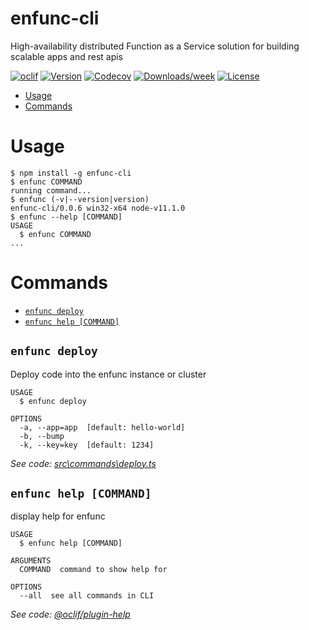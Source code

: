 enfunc-cli
==========

High-availability distributed Function as a Service solution for building scalable apps and rest apis

[![oclif](https://img.shields.io/badge/cli-oclif-brightgreen.svg)](https://oclif.io)
[![Version](https://img.shields.io/npm/v/enfunc-cli.svg)](https://npmjs.org/package/enfunc-cli)
[![Codecov](https://codecov.io/gh/enteam/enfunc-cli/branch/master/graph/badge.svg)](https://codecov.io/gh/enteam/enfunc-cli)
[![Downloads/week](https://img.shields.io/npm/dw/enfunc-cli.svg)](https://npmjs.org/package/enfunc-cli)
[![License](https://img.shields.io/npm/l/enfunc-cli.svg)](https://github.com/enteam/enfunc-cli/blob/master/package.json)

<!-- toc -->
* [Usage](#usage)
* [Commands](#commands)
<!-- tocstop -->
# Usage
<!-- usage -->
```sh-session
$ npm install -g enfunc-cli
$ enfunc COMMAND
running command...
$ enfunc (-v|--version|version)
enfunc-cli/0.0.6 win32-x64 node-v11.1.0
$ enfunc --help [COMMAND]
USAGE
  $ enfunc COMMAND
...
```
<!-- usagestop -->
# Commands
<!-- commands -->
* [`enfunc deploy`](#enfunc-deploy)
* [`enfunc help [COMMAND]`](#enfunc-help-command)

## `enfunc deploy`

Deploy code into the enfunc instance or cluster

```
USAGE
  $ enfunc deploy

OPTIONS
  -a, --app=app  [default: hello-world]
  -b, --bump
  -k, --key=key  [default: 1234]
```

_See code: [src\commands\deploy.ts](https://github.com/enteam/enfunc-cli/blob/v0.0.6/src\commands\deploy.ts)_

## `enfunc help [COMMAND]`

display help for enfunc

```
USAGE
  $ enfunc help [COMMAND]

ARGUMENTS
  COMMAND  command to show help for

OPTIONS
  --all  see all commands in CLI
```

_See code: [@oclif/plugin-help](https://github.com/oclif/plugin-help/blob/v2.1.4/src\commands\help.ts)_
<!-- commandsstop -->
